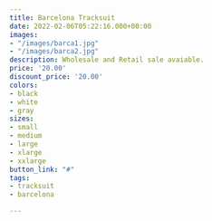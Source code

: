 ```yaml
---
title: Barcelona Tracksuit
date: 2022-02-06T05:22:16.000+00:00
images:
- "/images/barca1.jpg"
- "/images/barca2.jpg"
description: Wholesale and Retail sale avaiable.
price: '20.00'
discount_price: '20.00'
colors:
- black
- white
- gray
sizes:
- small
- medium
- large
- xlarge
- xxlarge
button_link: "#"
tags:
- tracksuit
- barcelona

---
```

